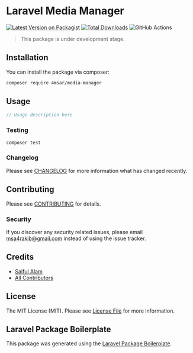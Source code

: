 # Laravel Media Manager

[![Latest Version on Packagist](https://img.shields.io/packagist/v/4msar/media-manager.svg?style=flat-square)](https://packagist.org/packages/4msar/media-manager)
[![Total Downloads](https://img.shields.io/packagist/dt/4msar/media-manager.svg?style=flat-square)](https://packagist.org/packages/4msar/media-manager)
![GitHub Actions](https://github.com/4msar/media-manager/actions/workflows/main.yml/badge.svg)

> This package is under development stage. 

## Installation

You can install the package via composer:

```bash
composer require 4msar/media-manager
```

## Usage

```php
// Usage description here
```

### Testing

```bash
composer test
```

### Changelog

Please see [CHANGELOG](CHANGELOG.md) for more information what has changed recently.

## Contributing

Please see [CONTRIBUTING](CONTRIBUTING.md) for details.

### Security

If you discover any security related issues, please email msa4rakib@gmail.com instead of using the issue tracker.

## Credits

-   [Saiful Alam](https://github.com/4msar)
-   [All Contributors](../../contributors)

## License

The MIT License (MIT). Please see [License File](LICENSE.md) for more information.

## Laravel Package Boilerplate

This package was generated using the [Laravel Package Boilerplate](https://laravelpackageboilerplate.com).

